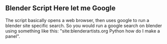 ## Blender Script Here let me Google
The script basically opens a web browser, then uses google to run a blender site specific search. So you would run a google search on blender using something like this: "site:blenderartists.org Python how do I make a panel".
